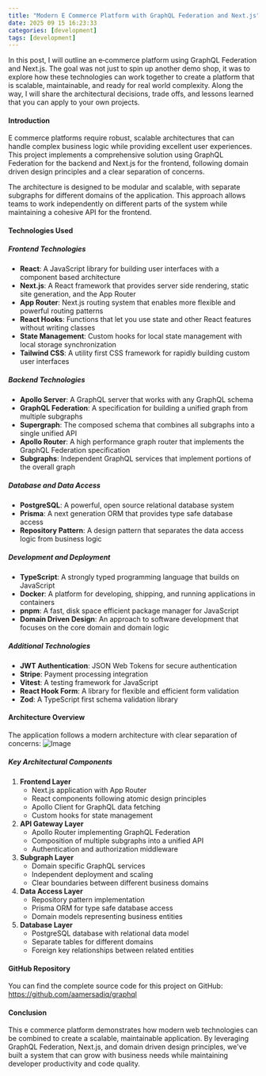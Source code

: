 ```yaml
---
title: "Modern E Commerce Platform with GraphQL Federation and Next.js"
date: 2025 09 15 16:23:33
categories: [development]
tags: [development]
---
```


In this post, I will outline an e‑commerce platform using GraphQL Federation and Next.js. The goal was not just to spin up another demo shop, it was to explore how these technologies can work together to create a platform that is scalable, maintainable, and ready for real world complexity. Along the way, I will share the architectural decisions, trade offs, and lessons learned that you can apply to your own projects.

<h4>Introduction</h4>

E commerce platforms require robust, scalable architectures that can handle complex business logic while providing excellent user experiences. This project implements a comprehensive solution using GraphQL Federation for the backend and Next.js for the frontend, following domain driven design principles and a clear separation of concerns.

The architecture is designed to be modular and scalable, with separate subgraphs for different domains of the application. This approach allows teams to work independently on different parts of the system while maintaining a cohesive API for the frontend.

<h4>Technologies Used</h4>
<h5>Frontend Technologies</h5>
<ul>
  <li><strong>React</strong>: A JavaScript library for building user interfaces with a component based architecture</li>
  <li><strong>Next.js</strong>: A React framework that provides server side rendering, static site generation, and the App Router</li>
  <li><strong>App Router</strong>: Next.js routing system that enables more flexible and powerful routing patterns</li>
  <li><strong>React Hooks</strong>: Functions that let you use state and other React features without writing classes</li>
  <li><strong>State Management</strong>: Custom hooks for local state management with local storage synchronization</li>
  <li><strong>Tailwind CSS</strong>: A utility first CSS framework for rapidly building custom user interfaces</li>
</ul>
<h5>Backend Technologies</h5>
<ul>
  <li><strong>Apollo Server</strong>: A GraphQL server that works with any GraphQL schema</li>
  <li><strong>GraphQL Federation</strong>: A specification for building a unified graph from multiple subgraphs</li>
  <li><strong>Supergraph</strong>: The composed schema that combines all subgraphs into a single unified API</li>
  <li><strong>Apollo Router</strong>: A high performance graph router that implements the GraphQL Federation specification</li>
  <li><strong>Subgraphs</strong>: Independent GraphQL services that implement portions of the overall graph</li>
</ul>
<h5>Database and Data Access</h5>
<ul>
  <li><strong>PostgreSQL</strong>: A powerful, open source relational database system</li>
  <li><strong>Prisma</strong>: A next generation ORM that provides type safe database access</li>
  <li><strong>Repository Pattern</strong>: A design pattern that separates the data access logic from business logic</li>
</ul>

<h5>Development and Deployment</h5>
<ul>
  <li><strong>TypeScript</strong>: A strongly typed programming language that builds on JavaScript</li>
  <li><strong>Docker</strong>: A platform for developing, shipping, and running applications in containers</li>
  <li><strong>pnpm</strong>: A fast, disk space efficient package manager for JavaScript</li>
  <li><strong>Domain Driven Design</strong>: An approach to software development that focuses on the core domain and domain logic</li>
</ul>
<h5>Additional Technologies</h5>
<ul>
  <li><strong>JWT Authentication</strong>: JSON Web Tokens for secure authentication</li>
  <li><strong>Stripe</strong>: Payment processing integration</li>
  <li><strong>Vitest</strong>: A testing framework for JavaScript</li>
  <li><strong>React Hook Form</strong>: A library for flexible and efficient form validation</li>
  <li><strong>Zod</strong>: A TypeScript first schema validation library</li>
</ul>

<h4>Architecture Overview</h4>
The application follows a modern architecture with clear separation of concerns:
<img src="{{ site.baseurl }}/images/blog//ecommerce/ecommerce-archi.PNG" class="eightypercentage image" alt="Image">

<h5>Key Architectural Components</h5>
<ol>
  <li>
    <strong>Frontend Layer</strong>
    <ul>
      <li>Next.js application with App Router</li>
      <li>React components following atomic design principles</li>
      <li>Apollo Client for GraphQL data fetching</li>
      <li>Custom hooks for state management</li>
    </ul>
  </li>
  <li>
    <strong>API Gateway Layer</strong>
    <ul>
      <li>Apollo Router implementing GraphQL Federation</li>
      <li>Composition of multiple subgraphs into a unified API</li>
      <li>Authentication and authorization middleware</li>
    </ul>
  </li>
  <li>
    <strong>Subgraph Layer</strong>
    <ul>
      <li>Domain specific GraphQL services</li>
      <li>Independent deployment and scaling</li>
      <li>Clear boundaries between different business domains</li>
    </ul>
  </li>
  <li>
    <strong>Data Access Layer</strong>
    <ul>
      <li>Repository pattern implementation</li>
      <li>Prisma ORM for type safe database access</li>
      <li>Domain models representing business entities</li>
    </ul>
  </li>
  <li>
    <strong>Database Layer</strong>
    <ul>
      <li>PostgreSQL database with relational data model</li>
      <li>Separate tables for different domains</li>
      <li>Foreign key relationships between related entities</li>
    </ul>
  </li>
</ol>

<h4>GitHub Repository</h4>
You can find the complete source code for this project on GitHub:  
<a href="https://github.com/aamersadiq/graphql" target="_blank">https://github.com/aamersadiq/graphql</a>

<h4>Conclusion</h4>

This e commerce platform demonstrates how modern web technologies can be combined to create a scalable, maintainable application. By leveraging GraphQL Federation, Next.js, and domain driven design principles, we've built a system that can grow with business needs while maintaining developer productivity and code quality.
